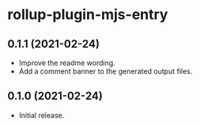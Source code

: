 # rollup-plugin-mjs-entry

## 0.1.1 (2021-02-24)

- Improve the readme wording.
- Add a comment banner to the generated output files.

## 0.1.0 (2021-02-24)

- Initial release.
